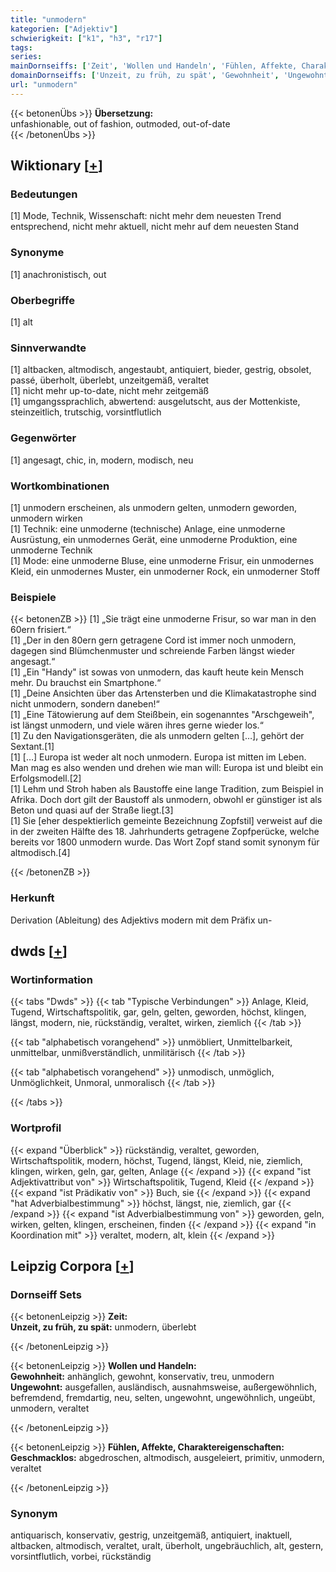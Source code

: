 ```yaml
---
title: "unmodern"
kategorien: ["Adjektiv"]
schwierigkeit: ["k1", "h3", "r17"]
tags:
series:
mainDornseiffs: ['Zeit', 'Wollen und Handeln', 'Fühlen, Affekte, Charaktereigenschaften']
domainDornseiffs: ['Unzeit, zu früh, zu spät', 'Gewohnheit', 'Ungewohnt', 'Geschmacklos']
url: "unmodern"
---
```


{{< betonenÜbs >}}
**Übersetzung:**  
unfashionable, out of fashion, outmoded, out-of-date  
{{< /betonenÜbs >}}

## Wiktionary [[+](https://de.wiktionary.org/wiki/unmodern)]

### Bedeutungen
[1] Mode, Technik, Wissenschaft: nicht mehr dem neuesten Trend entsprechend, nicht mehr aktuell, nicht mehr auf dem neuesten Stand  

### Synonyme
[1] anachronistisch, out  

### Oberbegriffe
[1] alt  

### Sinnverwandte
[1] altbacken, altmodisch, angestaubt, antiquiert, bieder, gestrig, obsolet, passé, überholt, überlebt, unzeitgemäß, veraltet  
[1] nicht mehr up-to-date, nicht mehr zeitgemäß  
[1] umgangssprachlich, abwertend: ausgelutscht, aus der Mottenkiste, steinzeitlich, trutschig, vorsintflutlich  

### Gegenwörter
[1] angesagt, chic, in, modern, modisch, neu  

### Wortkombinationen
[1] unmodern erscheinen, als unmodern gelten, unmodern geworden, unmodern wirken  
[1] Technik: eine unmoderne (technische) Anlage, eine unmoderne Ausrüstung, ein unmodernes Gerät, eine unmoderne Produktion, eine unmoderne Technik  
[1] Mode: eine unmoderne Bluse, eine unmoderne Frisur, ein unmodernes Kleid, ein unmodernes Muster, ein unmoderner Rock, ein unmoderner Stoff  

### Beispiele
{{< betonenZB >}}
[1] „Sie trägt eine unmoderne Frisur, so war man in den 60ern frisiert.“  
[1] „Der in den 80ern gern getragene Cord ist immer noch unmodern, dagegen sind Blümchenmuster und schreiende Farben längst wieder angesagt.“  
[1] „Ein "Handy" ist sowas von unmodern, das kauft heute kein Mensch mehr. Du brauchst ein Smartphone.“  
[1] „Deine Ansichten über das Artensterben und die Klimakatastrophe sind nicht unmodern, sondern daneben!“  
[1] „Eine Tätowierung auf dem Steißbein, ein sogenanntes "Arschgeweih", ist längst unmodern, und viele wären ihres gerne wieder los.“  
[1] Zu den Navigationsgeräten, die als unmodern gelten […], gehört der Sextant.[1]  
[1] […] Europa ist weder alt noch unmodern. Europa ist mitten im Leben. Man mag es also wenden und drehen wie man will: Europa ist und bleibt ein Erfolgsmodell.[2]  
[1] Lehm und Stroh haben als Baustoffe eine lange Tradition, zum Beispiel in Afrika. Doch dort gilt der Baustoff als unmodern, obwohl er günstiger ist als Beton und quasi auf der Straße liegt.[3]  
[1] Sie [eher despektierlich gemeinte Bezeichnung Zopfstil] verweist auf die in der zweiten Hälfte des 18. Jahrhunderts getragene Zopfperücke, welche bereits vor 1800 unmodern wurde. Das Wort Zopf stand somit synonym für altmodisch.[4]  

{{< /betonenZB >}}
### Herkunft
Derivation (Ableitung) des Adjektivs modern mit dem Präfix un-  



## dwds [[+](https://www.dwds.de/wb/unmodern)]

### Wortinformation
{{< tabs "Dwds" >}}
{{< tab "Typische Verbindungen" >}}
Anlage, Kleid, Tugend, Wirtschaftspolitik, gar, geln, gelten, geworden, höchst, klingen, längst, modern, nie, rückständig, veraltet, wirken, ziemlich
{{< /tab >}}

{{< tab "alphabetisch vorangehend" >}}
unmöbliert, Unmittelbarkeit, unmittelbar, unmißverständlich, unmilitärisch
{{< /tab >}}

{{< tab "alphabetisch vorangehend" >}}
unmodisch, unmöglich, Unmöglichkeit, Unmoral, unmoralisch
{{< /tab >}}

{{< /tabs >}}

### Wortprofil
{{< expand "Überblick" >}} rückständig, veraltet, geworden, Wirtschaftspolitik, modern, höchst, Tugend, längst, Kleid, nie, ziemlich, klingen, wirken, geln, gar, gelten, Anlage {{< /expand >}}
{{< expand "ist Adjektivattribut von" >}} Wirtschaftspolitik, Tugend, Kleid {{< /expand >}}
{{< expand "ist Prädikativ von" >}} Buch, sie {{< /expand >}}
{{< expand "hat Adverbialbestimmung" >}} höchst, längst, nie, ziemlich, gar {{< /expand >}}
{{< expand "ist Adverbialbestimmung von" >}} geworden, geln, wirken, gelten, klingen, erscheinen, finden {{< /expand >}}
{{< expand "in Koordination mit" >}} veraltet, modern, alt, klein {{< /expand >}}

## Leipzig Corpora [[+](https://corpora.uni-leipzig.de/en/res?word=unmodern&corpusId=deu_newscrawl-public_2018)]

### Dornseiff Sets
{{< betonenLeipzig >}}
**Zeit:**  
**Unzeit, zu früh, zu spät:** unmodern, überlebt  

{{< /betonenLeipzig >}}


{{< betonenLeipzig >}}
**Wollen und Handeln:**  
**Gewohnheit:** anhänglich, gewohnt, konservativ, treu, unmodern  
**Ungewohnt:** ausgefallen, ausländisch, ausnahmsweise, außergewöhnlich, befremdend, fremdartig, neu, selten, ungewohnt, ungewöhnlich, ungeübt, unmodern, veraltet  

{{< /betonenLeipzig >}}


{{< betonenLeipzig >}}
**Fühlen, Affekte, Charaktereigenschaften:**  
**Geschmacklos:** abgedroschen, altmodisch, ausgeleiert, primitiv, unmodern, veraltet  

{{< /betonenLeipzig >}}

### Synonym
antiquarisch, konservativ, gestrig, unzeitgemäß, antiquiert, inaktuell, altbacken, altmodisch, veraltet, uralt, überholt, ungebräuchlich, alt, gestern, vorsintflutlich, vorbei, rückständig

